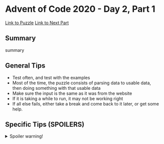 # Advent of Code 2020 - Day 2, Part 1

[Link to Puzzle](https://adventofcode.com/2020/day/2)
[Link to Next Part](https://github.com/CodingAP/unofficial-aoc-syllabus/blob/main/years/2020/day2/part2.md)

## Summary
summary

## General Tips
- Test often, and test with the examples
- Most of the time, the puzzle consists of parsing data to usable data, then doing something with that usable data
- Make sure the input is the same as it was from the website
- If it is taking a while to run, it may not be working right
- If all else fails, either take a break and come back to it later, or get some help.

## Specific Tips (SPOILERS)
<details> <summary>Spoiler warning!</summary>

specific tips

</details>
